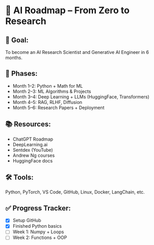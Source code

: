 # 🧠 AI Roadmap – From Zero to Research

## 🎯 Goal:
To become an AI Research Scientist and Generative AI Engineer in 6 months.

## 🔭 Phases:
- Month 1–2: Python + Math for ML
- Month 2–3: ML Algorithms & Projects
- Month 3–4: Deep Learning + LLMs (HuggingFace, Transformers)
- Month 4–5: RAG, RLHF, Diffusion
- Month 5–6: Research Papers + Deployment

## 📚 Resources:
- ChatGPT Roadmap
- DeepLearning.ai
- Sentdex (YouTube)
- Andrew Ng courses
- HuggingFace docs

## 🛠 Tools:
Python, PyTorch, VS Code, GitHub, Linux, Docker, LangChain, etc.

## ✅ Progress Tracker:
- [x] Setup GitHub
- [x] Finished Python basics
- [ ] Week 1: Numpy + Loops
- [ ] Week 2: Functions + OOP
